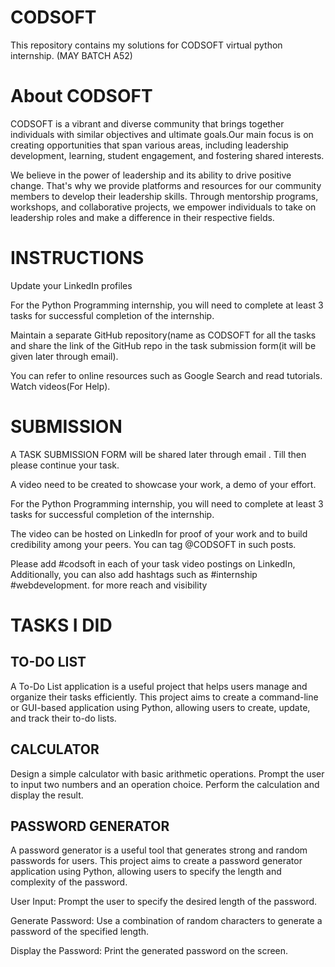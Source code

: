 # CODSOFT
This repository contains my solutions for CODSOFT virtual python internship. (MAY BATCH A52)

# About CODSOFT
CODSOFT is a vibrant and diverse community that brings together individuals with similar objectives and ultimate goals.Our main focus is on creating opportunities that span various areas, including leadership development, learning, student engagement, and fostering shared interests.

We believe in the power of leadership and its ability to drive positive change. That's why we provide platforms and resources for our community members to develop their leadership skills. Through mentorship programs, workshops, and collaborative projects, we empower individuals to take on leadership roles and make a difference in their respective fields.

# INSTRUCTIONS
Update your LinkedIn profiles

For the Python Programming internship, you will need to complete at least 3 tasks for successful completion of the internship.

Maintain a separate GitHub repository(name as CODSOFT for all the tasks and share the link of the GitHub repo in the task submission form(it will be given later through email).

You can refer to online resources such as Google Search and read tutorials. Watch videos(For Help).

# SUBMISSION
A TASK SUBMISSION FORM will be shared later through email . Till then please continue your task.

A video need to be created to showcase your work, a demo of your effort.

For the Python Programming internship, you will need to complete at least 3 tasks for successful completion of the internship.

The video can be hosted on LinkedIn for proof of your work and to build credibility among your peers. You can tag @CODSOFT in such posts.

Please add #codsoft in each of your task video postings on LinkedIn, Additionally, you can also add hashtags such as #internship #webdevelopment. for more reach and visibility

# TASKS I DID

## TO-DO LIST
A To-Do List application is a useful project that helps users manage and organize their tasks efficiently. This project aims to create a command-line or GUI-based application using Python, allowing users to create, update, and track their to-do lists.

## CALCULATOR
Design a simple calculator with basic arithmetic operations. Prompt the user to input two numbers and an operation choice. Perform the calculation and display the result.

## PASSWORD GENERATOR
A password generator is a useful tool that generates strong and random passwords for users. This project aims to create a password generator application using Python, allowing users to specify the length and complexity of the password.

User Input: Prompt the user to specify the desired length of the password.

Generate Password: Use a combination of random characters to generate a password of the specified length.

Display the Password: Print the generated password on the screen.
